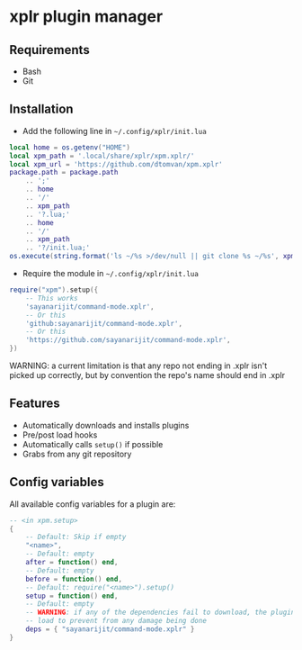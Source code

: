 # xplr plugin manager

## Requirements

- Bash
- Git

## Installation

- Add the following line in `~/.config/xplr/init.lua`

```lua
local home = os.getenv("HOME")
local xpm_path = '.local/share/xplr/xpm.xplr/'
local xpm_url = 'https://github.com/dtomvan/xpm.xplr'
package.path = package.path
    .. ';'
    .. home
    .. '/'
    .. xpm_path
    .. '?.lua;'
    .. home
    .. '/'
    .. xpm_path
    .. '?/init.lua;'
os.execute(string.format('ls ~/%s >/dev/null || git clone %s ~/%s', xpm_path, xpm_url, xpm_path))
```

- Require the module in `~/.config/xplr/init.lua`

```lua
require("xpm").setup({
    -- This works
    'sayanarijit/command-mode.xplr',
    -- Or this
    'github:sayanarijit/command-mode.xplr',
    -- Or this
    'https://github.com/sayanarijit/command-mode.xplr',
})
```
WARNING: a current limitation is that any repo not ending in .xplr isn't picked
up correctly, but by convention the repo's name should end in .xplr


## Features
- Automatically downloads and installs plugins
- Pre/post load hooks
- Automatically calls `setup()` if possible
- Grabs from any git repository

## Config variables
All available config variables for a plugin are:
```lua
-- <in xpm.setup>
{
    -- Default: Skip if empty
    "<name>",
    -- Default: empty
    after = function() end,
    -- Default: empty
    before = function() end,
    -- Default: require("<name>").setup()
    setup = function() end,
    -- Default: empty
    -- WARNING: if any of the dependencies fail to download, the plugin won't
    -- load to prevent from any damage being done
    deps = { "sayanarijit/command-mode.xplr" }
}
```
